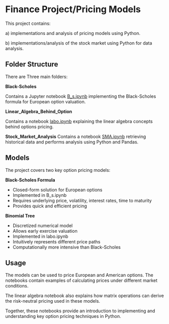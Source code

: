 # Finance Project/Pricing Models

This project contains:

a) implementations and analysis of pricing models using Python.

b) implementations/analysis of the stock market using Python for data analysis.

## Folder Structure

There are Three main folders:

**Black-Scholes**

Contains a Jupyter notebook [B_s.ipynb](https://github.com/emocreator/Finance_Project/blob/main/Black%20Scholes/B_S.ipynb) implementing the Black-Scholes formula for European option valuation.

**Linear_Algebra_Behind_Option** 

Contains a notebook [labo.ipynb](https://github.com/emocreator/Finance_Project/blob/main/Linear_Algebra_Behind_Option/labo.ipynb) explaining the linear algebra concepts behind options pricing.

**Stock_Market_Analysis**
Contains a notebook [SMA.ipynb](https://github.com/emocreator/Finance_Project/blob/main/Stock_Market_Analysis/SMA.ipynb) retrieving  historical data and performs analysis using Python and Pandas.

## Models

The project covers two key option pricing models:

**Black-Scholes Formula**

- Closed-form solution for European options
- Implemented in B_s.ipynb
- Requires underlying price, volatility, interest rates, time to maturity
- Provides quick and efficient pricing

**Binomial Tree** 

- Discretized numerical model 
- Allows early exercise valuation
- Implemented in labo.ipynb
- Intuitively represents different price paths
- Computationally more intensive than Black-Scholes

## Usage

The models can be used to price European and American options. The notebooks contain examples of calculating prices under different market conditions.

The linear algebra notebook also explains how matrix operations can derive the risk-neutral pricing used in these models.

Together, these notebooks provide an introduction to implementing and understanding key option pricing techniques in Python.
